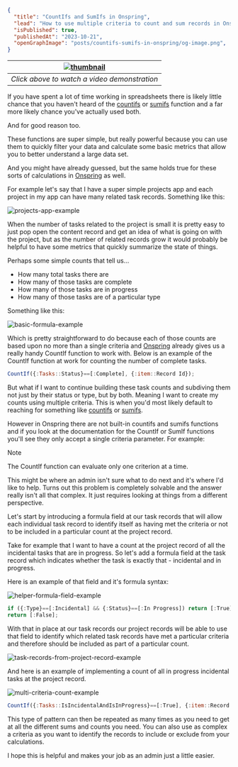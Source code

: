 ```json meta
{
  "title": "CountIfs and SumIfs in Onspring",
  "lead": "How to use multiple criteria to count and sum records in Onspring",
  "isPublished": true,
  "publishedAt": "2023-10-21",
  "openGraphImage": "posts/countifs-sumifs-in-onspring/og-image.png",
}
```

 | [![thumbnail](posts/countifs-sumifs-in-onspring/thumbnail.png)](https://www.youtube.com/watch?v=CfpsO7_Emd0) |
 |:--:|
 |*Click above to watch a video demonstration*|

If you have spent a lot of time working in spreadsheets there is likely little chance that you haven't heard of the [countifs](https://support.microsoft.com/en-us/office/countifs-function-dda3dc6e-f74e-4aee-88bc-aa8c2a866842) or [sumifs](https://support.microsoft.com/en-us/office/sumifs-function-c9e748f5-7ea7-455d-9406-611cebce642b) function and a far more likely chance you've actually used both.

And for good reason too.

These functions are super simple, but really powerful because you can use them to quickly filter your data and calculate some basic metrics that allow you to better understand a large data set.

And you might have already guessed, but the same holds true for these sorts of calculations in [Onspring](https://onspring.com/) as well.

For example let's say that I have a super simple projects app and each project in my app can have many related task records. Something like this:

![projects-app-example](posts/countifs-sumifs-in-onspring/projects-app-example.png)

When the number of tasks related to the project is small it is pretty easy to just pop open the content record and get an idea of what is going on with the project, but as the number of related records grow it would probably be helpful to have some metrics that quickly summarize the state of things.

Perhaps some simple counts that tell us...

- How many total tasks there are
- How many of those tasks are complete
- How many of those tasks are in progress
- How many of those tasks are of a particular type

Something like this:

![basic-formula-example](posts/countifs-sumifs-in-onspring/basic-formula-examples.png)

Which is pretty straightforward to do because each of those counts are based upon no more than a single criteria and [Onspring](https://onspring.com/) already gives us a really handy CountIf function to work with. Below is an example of the CountIf function at work for counting the number of complete tasks.

```javascript
CountIf({:Tasks::Status}==[:Complete], {:item::Record Id});
```

But what if I want to continue building these task counts and subdiving them not just by their status or type, but by both. Meaning I want to create my counts using multiple criteria. This is when you'd most likely default to reaching for something like [countifs](https://support.microsoft.com/en-us/office/countifs-function-dda3dc6e-f74e-4aee-88bc-aa8c2a866842) or [sumifs](https://support.microsoft.com/en-us/office/sumifs-function-c9e748f5-7ea7-455d-9406-611cebce642b).

However in Onspring there are not built-in countifs and sumifs functions and if you look at the documentation for the CountIf or SumIf functions you'll see they only accept a single criteria parameter. For example:

> [!NOTE]
> The CountIf function can evaluate only one criterion at a time.

This might be where an admin isn't sure what to do next and it's where I'd like to help. Turns out this problem is completely solvable and the answer really isn't all that complex. It just requires looking at things from a different perspective.

Let's start by introducing a formula field at our task records that will allow each individual task record to identify itself as having met the criteria or not to be included in a particular count at the project record.

Take for example that I want to have a count at the project record of all the incidental tasks that are in progress. So let's add a formula field at the task record which indicates whether the task is exactly that - incidental and in progress.

Here is an example of that field and it's formula syntax:

![helper-formula-field-example](posts/countifs-sumifs-in-onspring/helper-formula-field-example.gif)

```javascript
if ({:Type}==[:Incidental] && {:Status}==[:In Progress]) return [:True];
return [:False];
```

With that in place at our task records our project records will be able to use that field to identify which related task records have met a particular criteria and therefore should be included as part of a particular count.

![task-records-from-project-record-example](posts/countifs-sumifs-in-onspring/task-records-from-project-record-example.png)

And here is an example of implementing a count of all in progress incidental tasks at the project record.

![multi-criteria-count-example](posts/countifs-sumifs-in-onspring/multi-criteria-count-example.png)

```javascript
CountIf({:Tasks::IsIncidentalAndIsInProgress}==[:True], {:item::Record Id});
```

This type of pattern can then be repeated as many times as you need to get at all the different sums and counts you need. You can also use as complex a criteria as you want to identify the records to include or exclude from your calculations.

I hope this is helpful and makes your job as an admin just a little easier.
